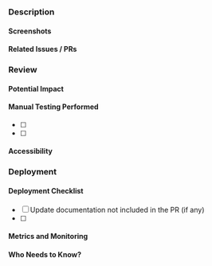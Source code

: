 
<!-- Please review https://github.com/overleaf/developer-manual/blob/master/code/pr-guidance.md for guidance on what is expected in each section. -->

### Description



#### Screenshots



#### Related Issues / PRs



### Review



#### Potential Impact



#### Manual Testing Performed

- [ ]
- [ ]

#### Accessibility



### Deployment



#### Deployment Checklist

- [ ] Update documentation not included in the PR (if any)
- [ ]

#### Metrics and Monitoring



#### Who Needs to Know?
